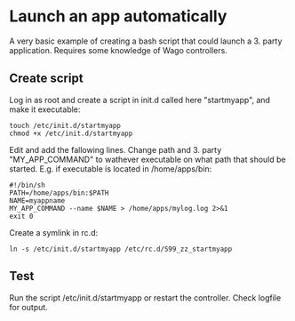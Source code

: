# Launch an app automatically
A very basic example of creating a bash script that could launch a 3. party application.
Requires some knowledge of Wago controllers. 


## Create script

Log in as root and create a script in init.d called here "startmyapp", and make it executable:
```
touch /etc/init.d/startmyapp
chmod +x /etc/init.d/startmyapp
```

Edit and add the fallowing lines. Change path and 3. party "MY_APP_COMMAND" to wathever executable on what path that should be started.
E.g. if executable is located in /home/apps/bin:
```
#!/bin/sh
PATH=/home/apps/bin:$PATH
NAME=myappname
MY_APP_COMMAND --name $NAME > /home/apps/mylog.log 2>&1
exit 0
```

Create a symlink in rc.d:
```
ln -s /etc/init.d/startmyapp /etc/rc.d/S99_zz_startmyapp
```

## Test

Run the script /etc/init.d/startmyapp or restart the controller. 
Check logfile for output. 
